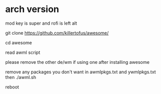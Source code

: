 # arch version

mod key is super and rofi is left alt

git clone https://github.com/killertofus/awesome/ 

cd awesome 

read awml script 

please remove the other de/wm if using one after installing awesome
 
remove any packages you don't want in awmlpkgs.txt and ywmlpkgs.txt then ./awml.sh

reboot

